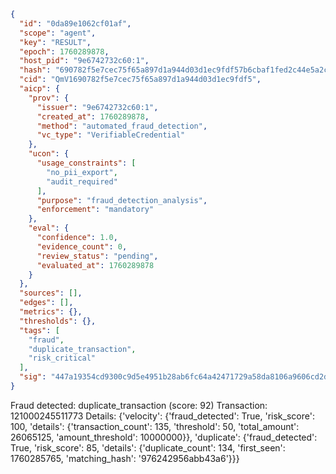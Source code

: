```json
{
  "id": "0da89e1062cf01af",
  "scope": "agent",
  "key": "RESULT",
  "epoch": 1760289878,
  "host_pid": "9e6742732c60:1",
  "hash": "690782f5e7cec75f65a897d1a944d03d1ec9fdf57b6cbaf1fed2c44e5a2cbfa5",
  "cid": "QmV1690782f5e7cec75f65a897d1a944d03d1ec9fdf5",
  "aicp": {
    "prov": {
      "issuer": "9e6742732c60:1",
      "created_at": 1760289878,
      "method": "automated_fraud_detection",
      "vc_type": "VerifiableCredential"
    },
    "ucon": {
      "usage_constraints": [
        "no_pii_export",
        "audit_required"
      ],
      "purpose": "fraud_detection_analysis",
      "enforcement": "mandatory"
    },
    "eval": {
      "confidence": 1.0,
      "evidence_count": 0,
      "review_status": "pending",
      "evaluated_at": 1760289878
    }
  },
  "sources": [],
  "edges": [],
  "metrics": {},
  "thresholds": {},
  "tags": [
    "fraud",
    "duplicate_transaction",
    "risk_critical"
  ],
  "sig": "447a19354cd9300c9d5e4951b28ab6fc64a42471729a58da8106a9606cd2da5e"
}
```

Fraud detected: duplicate_transaction (score: 92)
Transaction: 121000245511773
Details: {'velocity': {'fraud_detected': True, 'risk_score': 100, 'details': {'transaction_count': 135, 'threshold': 50, 'total_amount': 26065125, 'amount_threshold': 10000000}}, 'duplicate': {'fraud_detected': True, 'risk_score': 85, 'details': {'duplicate_count': 134, 'first_seen': 1760285765, 'matching_hash': '976242956abb43a6'}}}